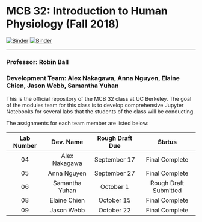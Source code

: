 # MCB 32: Introduction to Human Physiology (Fall 2018)

[![Binder](https://mybinder.org/badge.svg)](https://mybinder.org/v2/gh/ds-modules/MCB-32/master)
[![Binder](https://img.shields.io/badge/Launch-UCB%20Datahub-blue.svg)](http://datahub.berkeley.edu/user-redirect/interact?account=ds-modules&repo=MCB-32&branch=master&path=)

---
### Professor: Robin Ball

### Development Team: Alex Nakagawa, Anna Nguyen, Elaine Chien, Jason Webb, Samantha Yuhan

This is the official repository of the MCB 32 class at UC Berkeley. The goal of the modules team for this class is to develop comprehensive Jupyter Notebooks for several labs that the students of the class will be conducting.

The assignments for each team member are listed below:

| Lab Number      | Dev. Name       | Rough Draft Due  | Status                 |
| :-------------: | :-------------: | :-------------:  | :--------------------: |
| 04              |  Alex Nakagawa  | September 17     | Final Complete         |
| 05              |  Anna Nguyen    | September 27     | Final Complete         |
| 06              |  Samantha Yuhan | October 1        | Rough Draft Submitted  |
| 08              |  Elaine Chien   | October 15       | Final Complete         |
| 09              |  Jason Webb     | October 22       | Final Complete  |
